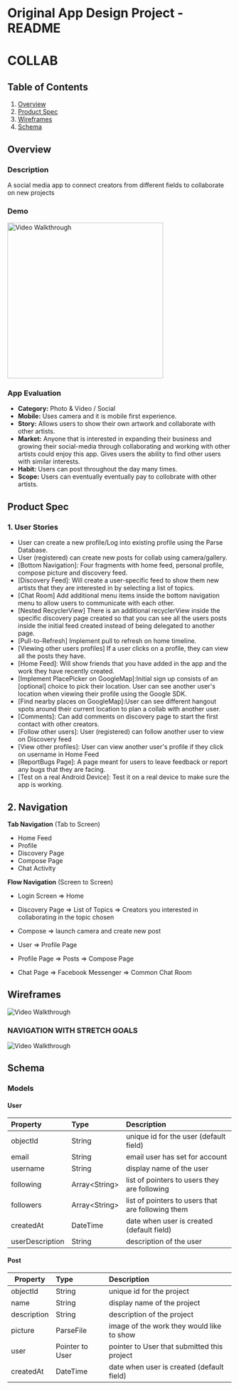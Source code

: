 Original App Design Project - README
===

# COLLAB

## Table of Contents
1. [Overview](#Overview)
1. [Product Spec](#Product-Spec)
1. [Wireframes](#Wireframes)
2. [Schema](#Schema)

## Overview
### Description
A social media app to connect creators from different fields to collaborate on new projects


### Demo
<img src='gifs/week4.gif' title='Video Walkthrough' width='350' alt='Video Walkthrough' />

### App Evaluation
- **Category:** Photo & Video / Social
- **Mobile:** Uses camera and it is mobile first experience.
- **Story:** Allows users to show their own artwork and collaborate with other artists.
- **Market:** Anyone that is interested in expanding their business and growing their social-media through collaborating and working with other artists could enjoy this app. Gives users the ability to find other users with similar interests.
- **Habit:** Users can post throughout the day many times.
- **Scope:** Users can eventually eventually pay to collobrate with other artists. 


## Product Spec

### 1. User Stories 

- User can create a new profile/Log into existing profile using the Parse Database. 
- User (registered) can create new posts for collab using camera/gallery.
- [Bottom Navigation]: Four fragments with home feed, personal profile, compose picture and discovery feed.
- [Discovery Feed]: Will create a user-specific feed to show them new artists that they are interested in by selecting a list of topics. 
- [Chat Room] Add additional menu items inside the bottom navigation menu to allow users to communicate with each other.
- [Nested RecyclerView] There is an additional recyclerView inside the specific discovery page created so that you can see all the users posts inside the initial feed created instead of being delegated to another page.
- [Pull-to-Refresh] Implement pull to refresh on home timeline.
- [Viewing other users profiles] If a user clicks on a profile, they can view all the posts they have.
- [Home Feed]: Will show friends that you have added in the app and the work they have recently created.
- [Implement PlacePicker on GoogleMap]:Initial sign up consists of an [optional] choice to pick their location. User can see another user's location when viewing their profile using the Google SDK.
- [Find nearby places on GoogleMap]:User can see different hangout spots around their current location to plan a collab with another user. 
- [Comments]: Can add comments on discovery page to start the first contact with other creators. 
- [Follow other users]: User (registered) can follow another user to view on Discovery feed
- [View other profiles]: User can view another user's profile if they click on username in Home Feed
- [ReportBugs Page]: A page meant for users to leave feedback or report any bugs that they are facing.
- [Test on a real Android Device]: Test it on a real device to make sure the app is working.


## 2. Navigation

**Tab Navigation** (Tab to Screen)

* Home Feed
* Profile
* Discovery Page
* Compose Page
* Chat Activity

**Flow Navigation** (Screen to Screen)

* Login Screen
	=> Home

* Discovery Page
	=> List of Topics
	=> Creators you interested in collaborating in the topic chosen

* Compose
	=> launch camera and create new post

* User
	=> Profile Page

* Profile Page
  => Posts
  => Compose Page
  
* Chat Page
  => Facebook Messenger
  => Common Chat Room
  
## Wireframes
<img src='pictures/wireframe.jpg' title='Video Walkthrough' width='' alt='Video Walkthrough' />

### NAVIGATION WITH STRETCH GOALS
<img src='pictures/stretchWireframe.png' title='Video Walkthrough' width='' alt='Video Walkthrough' />





## Schema

### Models

#### User

| Property           | Type           | Description                                       |
|:------------------ |:-------------- |:------------------------------------------------- |
| objectId           | String         | unique id for the user (default field)            |
| email              | String         | email user has set for account                    |
| username           | String         | display name of the user                          |
| following          | Array\<String> | list of pointers to users they are following      |
| followers          | Array\<String> | list of pointers to users that are following them |
| createdAt          | DateTime       | date when user is created (default field)         |
| userDescription    | String         | description of the user                           |



#### Post

| Property     | Type            | Description                                             |
| ------------ |:--------------- |:------------------------------------------------------- |
| objectId     | String          | unique id for the project                               |
| name         | String          | display name of the project                             |
| description  | String          | description of the project                              |
| picture      | ParseFile       | image of the work they would like to show               |
| user         | Pointer to User | pointer to User that submitted this project             |
| createdAt    | DateTime        | date when user is created (default field)               |


